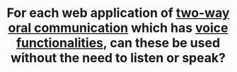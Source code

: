 ---
title: For each web application of [two-way oral communication](#web-application-of-two-way-oral-communication) which has [voice functionalities](#voice-functionalities), can these be used without the need to listen or speak?
---